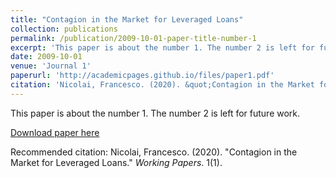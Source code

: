 ```yaml
---
title: "Contagion in the Market for Leveraged Loans"
collection: publications
permalink: /publication/2009-10-01-paper-title-number-1
excerpt: 'This paper is about the number 1. The number 2 is left for future work.'
date: 2009-10-01
venue: 'Journal 1'
paperurl: 'http://academicpages.github.io/files/paper1.pdf'
citation: 'Nicolai, Francesco. (2020). &quot;Contagion in the Market for Leveraged Loans.&quot; <i>Working Paper</i>. 1(1).'
---
```

This paper is about the number 1. The number 2 is left for future work.

[Download paper here](http://academicpages.github.io/files/paper1.pdf)

Recommended citation: Nicolai, Francesco. (2020). "Contagion in the Market for Leveraged Loans." <i>Working Papers</i>. 1(1).
